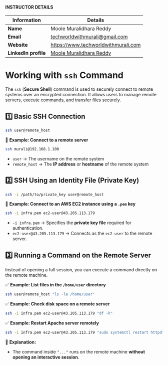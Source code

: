 #### INSTRUCTOR DETAILS

|  Information             | Details                                                                      |
|----------------------    |------------------------------------------------------------------------------|
| **Name**                 | Moole Muralidhara Reddy                                                      |
| **Email**                | techworldwithmurali@gmail.com                                                |
| **Website**              | https://www.techworldwithmurali.com               |
| **LinkedIn profile**     | [Moole Muralidhara Reddy](https://www.linkedin.com/in/moole-muralidhara-reddy) |

# **Working with `ssh` Command**  

The `ssh` (**Secure Shell**) command is used to securely connect to remote systems over an encrypted connection. It allows users to manage remote servers, execute commands, and transfer files securely.  

## **1️⃣ Basic SSH Connection**
```sh
ssh user@remote_host
```
📌 **Example: Connect to a remote server**
```sh
ssh murali@192.168.1.100
```
- `user` → The username on the remote system  
- `remote_host` → The **IP address** or **hostname** of the remote system  

## **2️⃣ SSH Using an Identity File (Private Key)**
```sh
ssh -i /path/to/private_key user@remote_host
```
📌 **Example: Connect to an AWS EC2 instance using a `.pem` key**
```sh
ssh -i infra.pem ec2-user@43.205.113.179
```
- `-i infra.pem` → Specifies the **private key file** required for authentication.  
- `ec2-user@43.205.113.179` → Connects as the `ec2-user` to the remote server.  

## **3️⃣ Running a Command on the Remote Server**
Instead of opening a full session, you can execute a command directly on the remote machine.

✅ **Example: List files in the `/home/user` directory**
```sh
ssh user@remote_host "ls -la /home/user"
```
✅ **Example: Check disk space on a remote server**
```sh
ssh -i infra.pem ec2-user@43.205.113.179 "df -h"
```
✅ **Example: Restart Apache server remotely**
```sh
ssh -i infra.pem ec2-user@43.205.113.179 "sudo systemctl restart httpd"
```

📌 **Explanation:**  
- The command inside `"..."` runs on the remote machine **without opening an interactive session**.  
